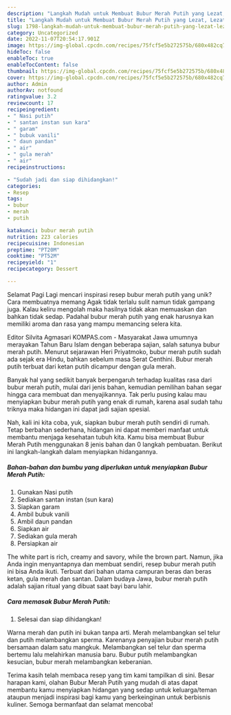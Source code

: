 ```yaml
---
description: "Langkah Mudah untuk Membuat Bubur Merah Putih yang Lezat, Lezat"
title: "Langkah Mudah untuk Membuat Bubur Merah Putih yang Lezat, Lezat"
slug: 1798-langkah-mudah-untuk-membuat-bubur-merah-putih-yang-lezat-lezat
category: Uncategorized
date: 2022-11-07T20:54:17.901Z
image: https://img-global.cpcdn.com/recipes/75fcf5e5b272575b/680x482cq70/bubur-merah-putih-foto-resep-utama.jpg
hideToc: false
enableToc: true
enableTocContent: false
thumbnail: https://img-global.cpcdn.com/recipes/75fcf5e5b272575b/680x482cq70/bubur-merah-putih-foto-resep-utama.jpg
cover: https://img-global.cpcdn.com/recipes/75fcf5e5b272575b/680x482cq70/bubur-merah-putih-foto-resep-utama.jpg
author: Admin
authorAv: notfound
ratingvalue: 3.2
reviewcount: 17
recipeingredient:
- " Nasi putih"
- " santan instan sun kara"
- " garam"
- " bubuk vanili"
- " daun pandan"
- " air"
- " gula merah"
- " air"
recipeinstructions:

- "Sudah jadi dan siap dihidangkan!"
categories:
- Resep
tags:
- bubur
- merah
- putih

katakunci: bubur merah putih 
nutrition: 223 calories
recipecuisine: Indonesian
preptime: "PT20M"
cooktime: "PT52M"
recipeyield: "1"
recipecategory: Dessert

---
```



Selamat Pagi Lagi mencari inspirasi resep bubur merah putih yang unik? Cara membuatnya memang Agak tidak terlalu sulit namun tidak gampang juga. Kalau keliru mengolah maka hasilnya tidak akan memuaskan dan bahkan tidak sedap. Padahal bubur merah putih yang enak harusnya kan memiliki aroma dan rasa yang mampu memancing selera kita.


Editor Silvita Agmasari KOMPAS.com - Masyarakat Jawa umumnya merayakan Tahun Baru Islam dengan beberapa sajian, salah satunya bubur merah putih. Menurut sejarawan Heri Priyatmoko, bubur merah putih sudah ada sejak era Hindu, bahkan sebelum masa Serat Centhini. Bubur merah putih terbuat dari ketan putih dicampur dengan gula merah.

Banyak hal yang sedikit banyak berpengaruh terhadap kualitas rasa dari bubur merah putih, mulai dari jenis bahan, kemudian pemilihan bahan segar hingga cara membuat dan menyajikannya. Tak perlu pusing kalau mau menyiapkan bubur merah putih yang enak di rumah, karena asal sudah tahu triknya maka hidangan ini dapat jadi sajian spesial.


Nah, kali ini kita coba, yuk, siapkan bubur merah putih sendiri di rumah. Tetap berbahan sederhana, hidangan ini dapat memberi manfaat untuk membantu menjaga kesehatan tubuh kita. Kamu bisa membuat Bubur Merah Putih menggunakan 8 jenis bahan dan 0 langkah pembuatan. Berikut ini langkah-langkah dalam menyiapkan hidangannya.

<!--inarticleads1-->

##### Bahan-bahan dan bumbu yang diperlukan untuk menyiapkan Bubur Merah Putih:

1. Gunakan  Nasi putih
1. Sediakan  santan instan (sun kara)
1. Siapkan  garam
1. Ambil  bubuk vanili
1. Ambil  daun pandan
1. Siapkan  air
1. Sediakan  gula merah
1. Persiapkan  air


The white part is rich, creamy and savory, while the brown part. Namun, jika Anda ingin menyantapnya dan membuat sendiri, resep bubur merah putih ini bisa Anda ikuti. Terbuat dari bahan utama campuran beras dan beras ketan, gula merah dan santan. Dalam budaya Jawa, bubur merah putih adalah sajian ritual yang dibuat saat bayi baru lahir. 

<!--inarticleads2-->

##### Cara memasak Bubur Merah Putih:


1. Selesai dan siap dihidangkan!

Warna merah dan putih ini bukan tanpa arti. Merah melambangkan sel telur dan putih melambangkan sperma. Karenanya penyajian bubur merah putih bersamaan dalam satu mangkuk. Melambangkan sel telur dan sperma bertemu lalu melahirkan manusia baru. Bubur putih melambangkan kesucian, bubur merah melambangkan keberanian. 

Terima kasih telah membaca resep yang tim kami tampilkan di sini. Besar harapan kami, olahan Bubur Merah Putih yang mudah di atas dapat membantu kamu menyiapkan hidangan yang sedap untuk keluarga/teman ataupun menjadi inspirasi bagi kamu yang berkeinginan untuk berbisnis kuliner. Semoga bermanfaat dan selamat mencoba!
